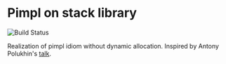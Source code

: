 # Pimpl on stack library

![Build Status](https://travis-ci.com/kuznetsss/pimpl_on_stack.svg?branch=master)


Realization of pimpl idiom without dynamic allocation. Inspired by Antony
 Polukhin's [talk](https://youtu.be/SYqpeMW8Pek?t=30972).